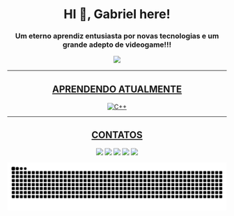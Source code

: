<div align="center">  
  <h1>HI 👋, Gabriel here!</h1>
</div>

<div align="center">
  <h3>Um eterno aprendiz entusiasta por novas tecnologias e um grande adepto de videogame!!!</h3>
</div>

<div align="center">
  <a href="https://github.com/DarkNois">
  <img height="250em" src="https://github-readme-stats.vercel.app/api?username=DarkNois&show_icons=true&line_height=21&theme=dracula&count_private=true&layout=compact"/>
</div>

  ---
  
<div align="center">  
  <h2> APRENDENDO ATUALMENTE </h2>
</div>
  
<div align="center">
  <img align="center" alt="C++" height="50" width="50" src="https://cdn.jsdelivr.net/gh/devicons/devicon/icons/cplusplus/cplusplus-original.svg">
</div>

  ---
  
<div align="center">  
  <h2> CONTATOS </h2>
</div>

<div align="center"> 
  <a href="https://instagram.com/gabriel_rabelo3" target="_blank"><img src="https://img.shields.io/badge/-Instagram-%23E4405F?style=for-the-badge&logo=instagram&logoColor=white" target="_blank"></a>
  <a href = "mailto:gabrieldosreisrabelo@gmail.com"><img src="https://img.shields.io/badge/-Gmail-%23333?style=for-the-badge&logo=gmail&logoColor=white" target="_blank"></a>
  <a href = "mailto:gabrieldosreisrabelo@hotmail.com"><img src="https://img.shields.io/badge/Microsoft_Outlook-0078D4?style=for-the-badge&logo=microsoft-outlook&logoColor=white" target="_blank"></a>
  <a href = "https://github.com/DarkNois"><img src="https://img.shields.io/badge/GitHub-100000?style=for-the-badge&logo=github&logoColor=white" target="_blank"></a>
  <a href="https://www.linkedin.com/in/gabrieldosreisrabelo" target="_blank"><img src="https://img.shields.io/badge/-LinkedIn-%230077B5?style=for-the-badge&logo=linkedin&logoColor=white" target="_blank"></a> 
 
  ![Snake animation](https://github.com/DarkNois/DarkNois/blob/output/github-contribution-grid-snake.svg)
  
</div>
